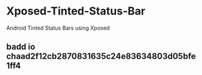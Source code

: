 # Xposed-Tinted-Status-Bar
Android Tinted Status Bars using Xposed
## badd io chaad2f12cb2870831635c24e83634803d05bfe1ff4
